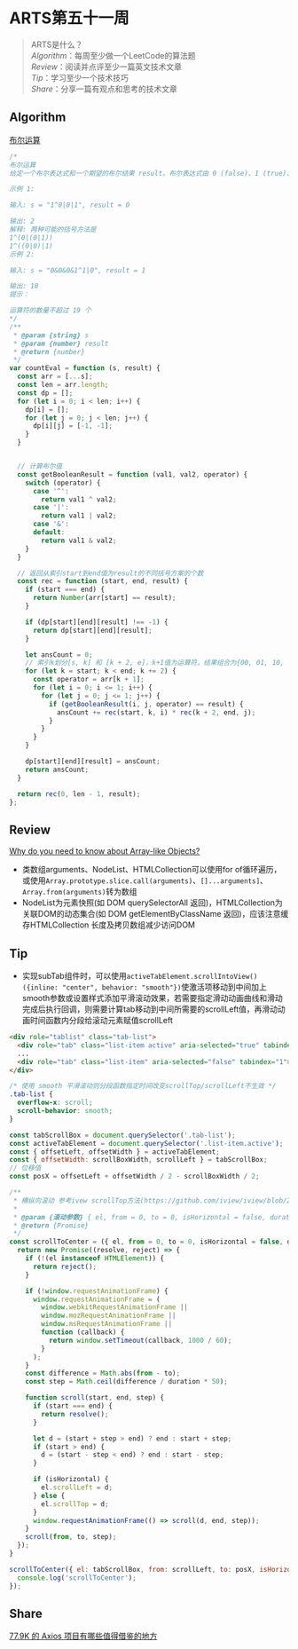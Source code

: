 # ARTS第五十一周

> ARTS是什么？  
  *Algorithm*：每周至少做一个LeetCode的算法题  
  *Review*：阅读并点评至少一篇英文技术文章  
  *Tip*：学习至少一个技术技巧  
  *Share*：分享一篇有观点和思考的技术文章  

## Algorithm

[布尔运算](https://leetcode-cn.com/problems/boolean-evaluation-lcci/)

```js
/*
布尔运算
给定一个布尔表达式和一个期望的布尔结果 result，布尔表达式由 0 (false)、1 (true)、& (AND)、 | (OR) 和 ^ (XOR) 符号组成。实现一个函数，算出有几种可使该表达式得出 result 值的括号方法。

示例 1:

输入: s = "1^0|0|1", result = 0

输出: 2
解释: 两种可能的括号方法是
1^(0|(0|1))
1^((0|0)|1)
示例 2:

输入: s = "0&0&0&1^1|0", result = 1

输出: 10
提示：

运算符的数量不超过 19 个
*/
/**
 * @param {string} s
 * @param {number} result
 * @return {number}
 */
var countEval = function (s, result) {
  const arr = [...s];
  const len = arr.length;
  const dp = [];
  for (let i = 0; i < len; i++) {
    dp[i] = [];
    for (let j = 0; j < len; j++) {
      dp[i][j] = [-1, -1];
    }
  }


  // 计算布尔值
  const getBooleanResult = function (val1, val2, operator) {
    switch (operator) {
      case '^':
        return val1 ^ val2;
      case '|':
        return val1 | val2;
      case '&':
      default:
        return val1 & val2;
    }
  }

  // 返回从索引start到end值为result的不同括号方案的个数
  const rec = function (start, end, result) {
    if (start === end) {
      return Number(arr[start] == result);
    }

    if (dp[start][end][result] !== -1) {
      return dp[start][end][result];
    }

    let ansCount = 0;
    // 索引k划分[s, k] 和 [k + 2, e]，k+1值为运算符，结果组合为{00, 01, 10, 11} 等于result则方案相乘增加
    for (let k = start; k < end; k += 2) {
      const operator = arr[k + 1];
      for (let i = 0; i <= 1; i++) {
        for (let j = 0; j <= 1; j++) {
          if (getBooleanResult(i, j, operator) == result) {
            ansCount += rec(start, k, i) * rec(k + 2, end, j);
          }
        }
      }
    }

    dp[start][end][result] = ansCount;
    return ansCount;
  }

  return rec(0, len - 1, result);
};
```

## Review

[Why do you need to know about Array-like Objects?](https://blog.greenroots.info/why-do-you-need-to-know-about-array-like-objects-ckgsynazh07er06s18ppn32n0)

- 类数组arguments、NodeList、HTMLCollection可以使用for of循环遍历，或使用`Array.prototype.slice.call(arguments)`、`[]...arguments]`、`Array.from(arguments)`转为数组
- NodeList为元素快照(如 DOM querySelectorAll 返回)，HTMLCollection为关联DOM的动态集合(如 DOM getElementByClassName 返回)，应该注意缓存HTMLCollection 长度及拷贝数组减少访问DOM

## Tip

- 实现subTab组件时，可以使用`activeTabElement.scrollIntoView()({inline: "center", behavior: "smooth"})`使激活项移动到中间加上smooth参数或设置样式添加平滑滚动效果，若需要指定滑动动画曲线和滑动完成后执行回调，则需要计算tab移动到中间所需要的scrollLeft值，再滑动动画时间函数内分段给滚动元素赋值scrollLeft

```html
<div role="tablist" class="tab-list">
  <div role="tab" class="list-item active" aria-selected="true" tabindex="0"></div>
  ...
  <div role="tab" class="list-item" aria-selected="false" tabindex="1"></div>
</div>
```

```css
/* 使用 smooth 平滑滚动则分段函数指定时间改变scrollTop/scrollLeft不生效 */
.tab-list {
  overflow-x: scroll;
  scroll-behavior: smooth;
}
```

```js
const tabScrollBox = document.querySelector('.tab-list');
const activeTabElement = document.querySelector('.list-item.active');
const { offsetLeft, offsetWidth } = activeTabElement;
const { offsetWidth: scrollBoxWidth, scrollLeft } = tabScrollBox;
// 位移值
const posX = offsetLeft + offsetWidth / 2 - scrollBoxWidth / 2;

/**
 * 横纵向滚动 参考ivew scrollTop方法(https://github.com/iview/iview/blob/2.0/src/utils/assist.js)
 *
 * @param {滚动参数} { el, from = 0, to = 0, isHorizontal = false, duration = 300 }
 * @return {Promise}
 */
const scrollToCenter = ({ el, from = 0, to = 0, isHorizontal = false, duration = 300 }) => {
  return new Promise((resolve, reject) => {
    if (!(el instanceof HTMLElement)) {
      return reject();
    }

    if (!window.requestAnimationFrame) {
      window.requestAnimationFrame = (
        window.webkitRequestAnimationFrame ||
        window.mozRequestAnimationFrame ||
        window.msRequestAnimationFrame ||
        function (callback) {
          return window.setTimeout(callback, 1000 / 60);
        }
      );
    }
    const difference = Math.abs(from - to);
    const step = Math.ceil(difference / duration * 50);

    function scroll(start, end, step) {
      if (start === end) {
        return resolve();
      }

      let d = (start + step > end) ? end : start + step;
      if (start > end) {
        d = (start - step < end) ? end : start - step;
      }

      if (isHorizontal) {
        el.scrollLeft = d;
      } else {
        el.scrollTop = d;
      }
      window.requestAnimationFrame(() => scroll(d, end, step));
    }
    scroll(from, to, step);
  });
}

scrollToCenter({ el: tabScrollBox, from: scrollLeft, to: posX, isHorizontal: true, duration: 300 }).then(() => {
  console.log('scrollToCenter');
});
```

## Share

[77.9K 的 Axios 项目有哪些值得借鉴的地方](https://mp.weixin.qq.com/s/gqr-CpLEIAEymbdLX3NrpQ)
